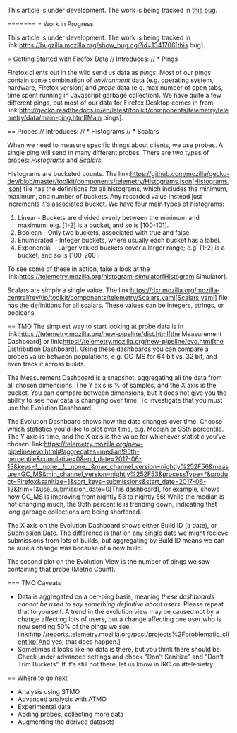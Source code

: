 This article is under development.
The work is being tracked in
[this bug](https://bugzilla.mozilla.org/show_bug.cgi?id=1341706).

=======
= Work in Progress

This article is under development.
The work is being tracked in
link:https://bugzilla.mozilla.org/show_bug.cgi?id=1341706[this bug].

= Getting Started with Firefox Data
// Introduces:
//   * Pings

Firefox clients out in the wild send us data as *pings*. Most of our pings contain some combination of *environment* data (e.g. operating system, hardware, Firefox version) and *probe* data (e.g. max number of open tabs, time spent running in Javascript garbage collection). We have quite a few different pings, but most of our data for Firefox Desktop comes in from link:http://gecko.readthedocs.io/en/latest/toolkit/components/telemetry/telemetry/data/main-ping.html[Main pings].

== Probes
// Introduces:
//   * Histograms
//   * Scalars

When we need to measure specific things about clients, we use probes. A single ping will send in many different probes. There are two types of probes: *Histograms* and *Scalars*.

Histograms are bucketed counts. The link:https://github.com/mozilla/gecko-dev/blob/master/toolkit/components/telemetry/Histograms.json[Histograms.json] file has the definitions for all histograms, which includes the minimum, maximum, and number of buckets. Any recorded value instead just increments it's associated bucket. We have four main types of histograms:
1. Linear - Buckets are divided evenly between the minimum and maximum; e.g. [1-2] is a bucket, and so is [100-101].
2. Boolean - Only two buckets, associated with true and false.
3. Enumerated - Integer buckets, where usually each bucket has a label.
4. Exponential - Larger valued buckets cover a larger range; e.g. [1-2] is a bucket, and so is [100-200].

To see some of these in action, take a look at the link:https://telemetry.mozilla.org/histogram-simulator[Histogram Simulator].

Scalars are simply a single value. The link:https://dxr.mozilla.org/mozilla-central/rev/tip/toolkit/components/telemetry/Scalars.yaml[Scalars.yaml] file has the definitions for all scalars. These values can be integers, strings, or booleans.

== TMO
The simplest way to start looking at probe data is in link:https://telemetry.mozilla.org/new-pipeline/dist.html[the Measurement Dashboard] or link:https://telemetry.mozilla.org/new-pipeline/evo.html[the Distribution Dashboard]. Using these dashboards you can compare a probes value between populations, e.g. GC_MS for 64 bit vs. 32 bit, and even track it across builds.

The Measurement Dashboard is a snapshot, aggregating all the data from all chosen dimensions. The Y axis is % of samples, and the X axis is the bucket. You can compare between dimensions, but it does not give you the ability to see how data is changing over time. To investigate that you must use the Evolution Dashboard.

The Evolution Dashboard shows how the data changes over time. Choose which statistics you'd like to plot over time, e.g. Median or 95th percentile. The Y axis is time, and the X axis is the value for whichever statistic you've chosen. link:https://telemetry.mozilla.org/new-pipeline/evo.html#!aggregates=median!95th-percentile&cumulative=0&end_date=2017-06-13&keys=!__none__!__none__&max_channel_version=nightly%252F56&measure=GC_MS&min_channel_version=nightly%252F53&processType=*&product=Firefox&sanitize=1&sort_keys=submissions&start_date=2017-06-12&trim=1&use_submission_date=0[This dashboard], for example, shows how GC_MS is improving from nightly 53 to nightly 56! While the median is not changing much, the 95th percentile is trending down, indicating that long garbage collections are being shortened.

The X axis on the Evolution Dashboard shows either Build ID (a date), or Submission Date. The difference is that on any single date we might recieve submissions from lots of builds, but aggregating by Build ID means we can be sure a change was because of a new build.

The second plot on the Evolution View is the number of pings we saw containing that probe (Metric Count).

=== TMO Caveats
* Data is aggregated on a per-ping basis, meaning *these dashboards cannot be used to say something definitive about users*. Please repeat that to yourself. A trend in the evolution view may be caused not by a change affecting lots of users, but a change affecting one user who is now sending 50% of the pings we see. link:http://reports.telemetry.mozilla.org/post/projects%2Fproblematic_client.kp[And yes, that does happen.]
* Sometimes it looks like no data is there, but you think there should be. Check under advanced settings and check "Don't Sanitize" and "Don't Trim Buckets". If it's still not there, let us know in IRC on #telemetry.

== Where to go next
* Analysis using STMO
* Advanced analysis with ATMO
* Experimental data
* Adding probes, collecting more data
* Augmenting the derived datasets

